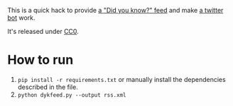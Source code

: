This is a quick hack to provide [a "Did you know?" feed](http://feeds.feedburner.com/enwp/DidYouKnow) and make [a twitter bot](https://twitter.com/didyouknowwp) work.

It's released under [CC0](https://creativecommons.org/publicdomain/zero/1.0/).

# How to run

1. `pip install -r requirements.txt` or manually install the dependencies described in the file.
2. `python dykfeed.py --output rss.xml`
